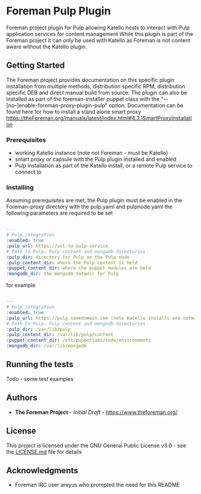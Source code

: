 #  Foreman Pulp Plugin

Foreman project plugin for Pulp allowing Katello hosts to interact with Pulp application services for content management
While this plugin is part of the Foreman project it can only be used with Katello as Foreman is not content aware without the Katello plugin.

## Getting Started

The Foreman project provides documentation on this specific plugin installation from multiple methods, distribution specific RPM, distribution specific DEB and direct manual build from source. 
The plugin can also be installed as part of the foreman-installer puppet class with the "--[no-]enable-foreman-proxy-plugin-pulp" option.
Documentation can be found here for how to install a stand alone smart proxy https://theForeman.org/manuals/latest/index.html#4.3.1SmartProxyInstallation

### Prerequisites

* working Katello instance (note not Foreman - must be Katello)
* smart proxy or capsule with the Pulp plugin installed and enabled
* Pulp installation as part of the Katello install, or a remote Pulp service to connect to


### Installing

Assuming prerequisites are met, the Pulp plugin must be enabled in the Foreman-proxy directory with the pulp.yaml and pulpnode.yaml
the following parameters are required to be set

```yaml

---
# Pulp integration
:enabled: true
:pulp_url: https://url-to-pulp-service
# Path to Pulp, Pulp content and mongodb directories
:pulp_dir: directory for Pulp on the Pulp node
:pulp_content_dir: where the Pulp content is held
:puppet_content_dir: where the puppet modules are held
:mongodb_dir: the mongodb datadir for Pulp

```

for example

```yaml

---
# Pulp integration
:enabled: true
:pulp_url: https://pulp.somedomain.com (note Katello installs are normally https://katelloname.somedomain.com/pulp)
# Path to Pulp, Pulp content and mongodb directories
:pulp_dir: /var/lib/pulp
:pulp_content_dir: /var/lib/pulp/content
:puppet_content_dir: /etc/puppetlabs/code/environments
:mongodb_dir: /var/lib/mongodb

```

## Running the tests

Todo - some test examples


## Authors

* **The Foreman Project** - *Initial Draft* - https://www.theforeman.org/


## License

This project is licensed under the GNU General Public License v3.0 - see the [LICENSE.md](LICENSE.md) file for details

## Acknowledgments

* Foreman IRC user areyus who prompted the need for this README
